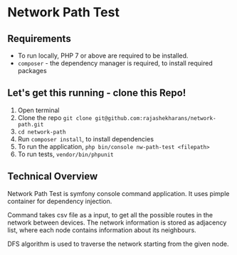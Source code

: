 # Network Path Test

## Requirements
- To run locally, PHP 7 or above are required to be installed. 
- `composer` - the dependency manager is required, to install required packages

## Let's get this running - clone this Repo!
1. Open terminal
1. Clone the repo `git clone git@github.com:rajashekharans/network-path.git`
1. `cd network-path`
1. Run `composer install`, to install dependencies
1. To run the application, `php bin/console nw-path-test <filepath>`
1. To run tests, `vendor/bin/phpunit`

## Technical Overview
Network Path Test is symfony console command application. It uses pimple container for dependency injection.

Command takes csv file as a input, to get all the possible routes in the network between devices.  The network information is stored as adjacency list, where each node contains information about its neighbours.

DFS algorithm is used to traverse the network starting from the given node.



